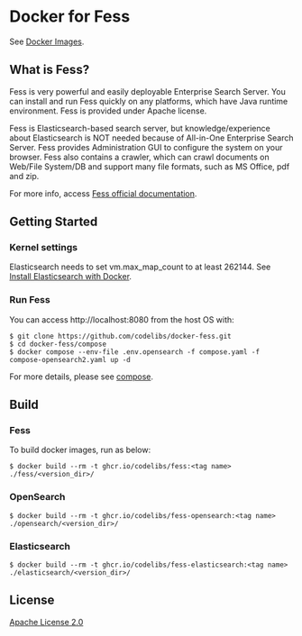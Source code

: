 Docker for Fess
=====

See [Docker Images](https://github.com/codelibs/docker-fess/pkgs/container/fess/versions).

## What is Fess?

Fess is very powerful and easily deployable Enterprise Search Server. You can install and run Fess quickly on any platforms, which have Java runtime environment. Fess is provided under Apache license.

Fess is Elasticsearch-based search server, but knowledge/experience about Elasticsearch is NOT needed because of All-in-One Enterprise Search Server. Fess provides Administration GUI to configure the system on your browser. Fess also contains a crawler, which can crawl documents on Web/File System/DB and support many file formats, such as MS Office, pdf and zip.

For more info, access [Fess official documentation](http://fess.codelibs.org/).

## Getting Started

### Kernel settings

Elasticsearch needs to set vm.max\_map\_count to  at least 262144. See [Install Elasticsearch with Docker](https://www.elastic.co/guide/en/elasticsearch/reference/current/docker.html#docker-prod-prerequisites).

### Run Fess

You can access http://localhost:8080 from the host OS with:

```console
$ git clone https://github.com/codelibs/docker-fess.git
$ cd docker-fess/compose
$ docker compose --env-file .env.opensearch -f compose.yaml -f compose-opensearch2.yaml up -d
```
For more details, please see [compose](https://github.com/codelibs/docker-fess/tree/master/compose).

## Build

### Fess

To build docker images, run as below:

```console
$ docker build --rm -t ghcr.io/codelibs/fess:<tag name> ./fess/<version_dir>/
```

### OpenSearch

```console
$ docker build --rm -t ghcr.io/codelibs/fess-opensearch:<tag name> ./opensearch/<version_dir>/
```

### Elasticsearch

```console
$ docker build --rm -t ghcr.io/codelibs/fess-elasticsearch:<tag name> ./elasticsearch/<version_dir>/
```

## License

[Apache License 2.0](LICENSE)
